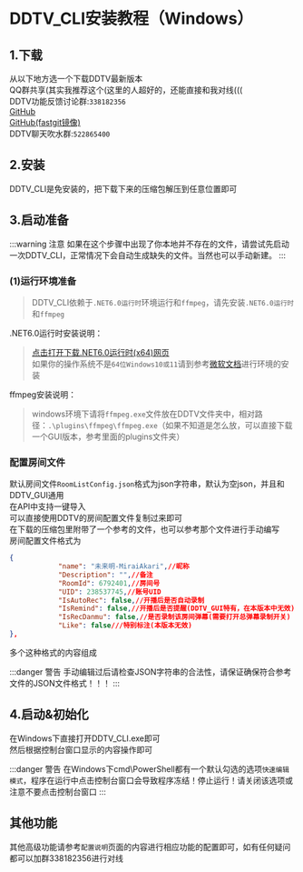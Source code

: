 # DDTV_CLI安装教程（Windows）
## 1.下载
从以下地方选一个下载DDTV最新版本     
QQ群共享(其实我推荐这个(这里的人超好的，还能直接和我对线(((  
DDTV功能反馈讨论群:`338182356`  
[GitHub](https://github.com/CHKZL/DDTV/releases/latest)   
[GitHub(fastgit镜像)](https://hub.fgit.ml/CHKZL/DDTV/releases/latest)  
DDTV聊天吹水群:`522865400`  

## 2.安装
DDTV_CLI是免安装的，把下载下来的压缩包解压到任意位置即可   

## 3.启动准备
:::warning 注意
如果在这个步骤中出现了你本地并不存在的文件，请尝试先启动一次DDTV_CLI，正常情况下会自动生成缺失的文件。当然也可以手动新建。
:::
### (1)运行环境准备
>DDTV_CLI依赖于`.NET6.0运行时`环境运行和`ffmpeg`，请先安装`.NET6.0运行时`和`ffmpeg`  

.NET6.0运行时安装说明：   
>[点击打开下载.NET6.0运行时(x64)网页](https://dotnet.microsoft.com/zh-cn/download/dotnet/thank-you/runtime-6.0.1-windows-x64-installer)   
如果你的操作系统不是`64位Windows10或11`请到参考[微软文档](https://docs.microsoft.com/zh-cn/dotnet/core/install/windows?tabs=net60)进行环境的安装  

ffmpeg安装说明：
>windows环境下请将`ffmpeg.exe`文件放在DDTV文件夹中，相对路径：`.\plugins\ffmpeg\ffmpeg.exe`（如果不知道是怎么放，可以直接下载一个GUI版本，参考里面的plugins文件夹）

### 配置房间文件
默认房间文件`RoomListConfig.json`格式为json字符串，默认为空json，并且和DDTV_GUI通用  
在API中支持一键导入  
可以直接使用DDTV的房间配置文件复制过来即可  
在下载的压缩包里附带了一个参考的文件，也可以参考那个文件进行手动编写  
房间配置文件格式为
```json
{
            "name": "未来明-MiraiAkari",//昵称
            "Description": "",//备注
            "RoomId": 6792401,//房间号
            "UID": 238537745,//账号UID
            "IsAutoRec": false,//开播后是否自动录制
            "IsRemind": false,//开播后是否提醒(DDTV_GUI特有，在本版本中无效)
            "IsRecDanmu": false,//是否录制该房间弹幕(需要打开总弹幕录制开关)
            "Like": false///特别标注(本版本无效)
},
```
多个这种格式的内容组成  

:::danger 警告 
手动编辑过后请检查JSON字符串的合法性，请保证确保符合参考文件的JSON文件格式！！！
::: 

## 4.启动&初始化
在Windows下直接打开DDTV_CLI.exe即可  
然后根据控制台窗口显示的内容操作即可



:::danger 警告 
在Windows下cmd\PowerShell都有一个默认勾选的选项`快速编辑模式`，程序在运行中点击控制台窗口会导致程序冻结！停止运行！请关闭该选项或注意不要点击控制台窗口
:::

## 其他功能
其他高级功能请参考`配置说明`页面的内容进行相应功能的配置即可，如有任何疑问都可以加群338182356进行对线
